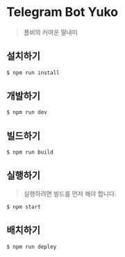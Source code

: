 # Telegram Bot Yuko

> 플비의 커여운 딸내미

## 설치하기

```bash
$ npm run install
```

## 개발하기

```bash
$ npm run dev
```

## 빌드하기

```bash
$ npm run build
```

## 실행하기

> 실행하려면 빌드를 먼저 해야 합니다.

```bash
$ npm start
```

## 배치하기

```bash
$ npm run deploy
```

